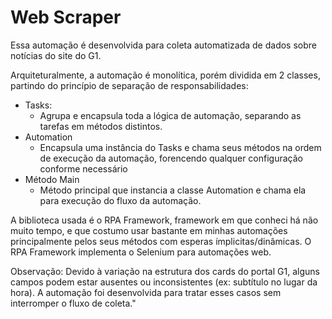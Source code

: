 # Web Scraper

Essa automação é desenvolvida para coleta automatizada de dados sobre notícias do site do G1.

Arquiteturalmente, a automação é monolítica, porém dividida em 2 classes, partindo do princípio de separação de responsabilidades:

- Tasks:
    - Agrupa e encapsula toda a lógica de automação, separando as tarefas em métodos distintos.
- Automation
    - Encapsula uma instância do Tasks e chama seus métodos na ordem de execução da automação, forencendo qualquer configuração conforme necessário
- Método Main
    - Método principal que instancia a classe Automation e chama ela para execução do fluxo da automação.

A biblioteca usada é o RPA Framework, framework em que conheci há não muito tempo, e que costumo usar bastante em minhas automações principalmente pelos seus métodos com esperas ímplicitas/dinâmicas. O RPA Framework implementa o Selenium para automações web.

Observação: Devido à variação na estrutura dos cards do portal G1, alguns campos podem estar ausentes ou inconsistentes (ex: subtítulo no lugar da hora). A automação foi desenvolvida para tratar esses casos sem interromper o fluxo de coleta."